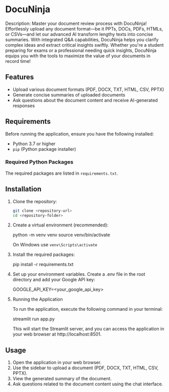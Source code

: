 # DocuNinja

Description:
Master your document review process with DocuNinja! Effortlessly upload any document format—be it PPTs, DOCs, PDFs, HTMLs, or CSVs—and let our advanced AI transform lengthy texts into concise summaries. With integrated Q&A capabilities, DocuNinja helps you clarify complex ideas and extract critical insights swiftly. Whether you're a student preparing for exams or a professional needing quick insights, DocuNinja equips you with the tools to maximize the value of your documents in record time!

## Features

- Upload various document formats (PDF, DOCX, TXT, HTML, CSV, PPTX)
- Generate concise summaries of uploaded documents
- Ask questions about the document content and receive AI-generated responses

## Requirements

Before running the application, ensure you have the following installed:

- Python 3.7 or higher
- `pip` (Python package installer)

### Required Python Packages

The required packages are listed in `requirements.txt`. 

## Installation

1. Clone the repository:

   ```bash
   git clone <repository-url>
   cd <repository-folder>

2. Create a virtual environment (recommended):

   python -m venv venv
   source venv/bin/activate  

   On Windows use  `venv\Scripts\activate`

3. Install the required packages:

   pip install -r requirements.txt

4. Set up your environment variables. Create a .env file in the root directory and add your Google API key:
   
   GOOGLE_API_KEY=<your_google_api_key>

5. Running the Application
   
   To run the application, execute the following command in your terminal:

   streamlit run app.py

   This will start the Streamlit server, and you can access the application in your web browser at http://localhost:8501.

## Usage

1. Open the application in your web browser.
2. Use the sidebar to upload a document (PDF, DOCX, TXT, HTML, CSV, PPTX).
3. View the generated summary of the document.
4. Ask questions related to the document content using the chat interface.
